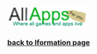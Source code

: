<html><body><img src=Apps.png>
<H3><a href = "Index.md">back to Iformation page</a></H3></body></html>
